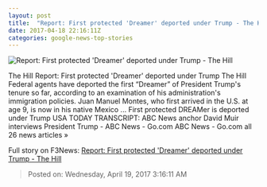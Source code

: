 ```yaml
---
layout: post
title:  "Report: First protected 'Dreamer' deported under Trump - The Hill"
date: 2017-04-18 22:16:11Z
categories: google-news-top-stories
---
```


![Report: First protected 'Dreamer' deported under Trump - The Hill](http://thehill.com/sites/default/files/article_images/donaldtrump_041017gn1.jpg)

The Hill Report: First protected 'Dreamer' deported under Trump The Hill Federal agents have deported the first “Dreamer” of President Trump's tenure so far, according to an examination of his administration's immigration policies. Juan Manuel Montes, who first arrived in the U.S. at age 9, is now in his native Mexico ... First protected DREAMer is deported under Trump USA TODAY TRANSCRIPT: ABC News anchor David Muir interviews President Trump - ABC News - Go.com ABC News - Go.com all 26 news articles »


Full story on F3News: [Report: First protected 'Dreamer' deported under Trump - The Hill](http://www.f3nws.com/n/QAqQjG)

> Posted on: Wednesday, April 19, 2017 3:16:11 AM
